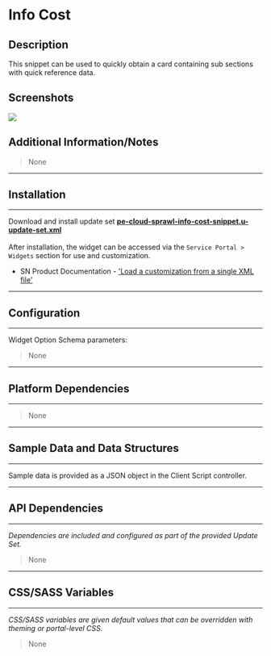 # Info Cost

## Description

This snippet can be used to quickly obtain a card containing sub sections with quick reference data.

## Screenshots
![](../images/pe-cloud-sprawl-info-cost-snippet.png)

## Additional Information/Notes
> None
---
## Installation
---
Download and install update set **[pe-cloud-sprawl-info-cost-snippet.u-update-set.xml](https://github.com/platform-experience/serviceportal-widget-library/blob/master/pe-cloud-sprawl-info-cost-snippet/pe-cloud-sprawl-info-cost-snippet.u-update-set.xml)** <br/><br/>
After installation, the widget can be accessed via the `Service Portal > Widgets` section for use and customization.<br/>
* SN Product Documentation - ['Load a customization from a single XML file'](https://docs.servicenow.com/bundle/istanbul-application-development/page/build/system-update-sets/task/t_LoadCustomizationsFromAnXMLFile.html)

---
## Configuration
---
Widget Option Schema parameters:
> None
---
## Platform Dependencies
---
> None
---
## Sample Data and Data Structures
---
Sample data is provided as a JSON object in the Client Script controller.

---
## API Dependencies
---
<i>Dependencies are included and configured as part of the provided Update Set.</i>
> None
---
## CSS/SASS Variables
---
_CSS/SASS variables are given default values that can be overridden with theming or portal-level CSS._
> None
